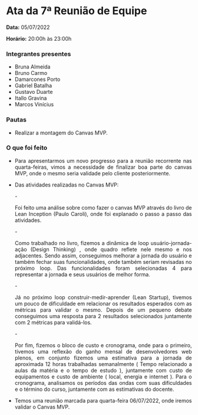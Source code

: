 # Ata da 7ª Reunião de Equipe

<p align="justify"><b>Data:</b> 05/07/2022</p>
<p align="justify"><b>Horário:</b> 20:00h às 23:00h</p>

### Integrantes presentes
- Bruna Almeida
- Bruno Carmo
- Damarcones Porto
- Gabriel Batalha
- Gustavo Duarte
- Itallo Gravina
- Marcos Vinícius



### Pautas
- <p align="justify">Realizar a montagem do Canvas MVP.</p>
 
 
### O que foi feito
- <p align="justify"> Para apresentarmos um novo progresso para a reunião recorrente nas quarta-feiras, vimos a necessidade de finalizar boa parte do canvas MVP, onde o mesmo seria validade pelo cliente posteriormente. </p>
- <p align="justify">Das atividades realizadas no Canvas MVP:</p>
   - <p align="justify">Foi feito uma análise sobre como fazer o canvas  MVP através do livro de Lean Inception (Paulo Caroli), onde foi explanado o passo a passo das atividades.</p>
   - <p align="justify">Como trabalhado no livro, fizemos a dinâmica de loop usuário-jornada-ação (Design Thinking) , onde quadro reflete nele mesmo e nos adjacentes. Sendo assim, conseguimos melhorar a jornada do usuário e também fechar suas funcionalidades, onde também seriam revisadas no próximo loop. Das funcionalidades foram selecionadas 4 para representar a jornada e seus usuários de melhor forma.</p>
   - <p align="justify">Já no próximo loop construir-medir-aprender (Lean Startup), tivemos um pouco de dificuldade em relacionar os resultados esperados com as métricas para validar o mesmo. Depois de um pequeno debate conseguimos uma resposta para 2 resultados selecionados juntamente com 2 métricas para validá-los.</p>
   - <p align="justify">Por fim, fizemos o bloco de custo e cronograma, onde para o primeiro, tivemos uma reflexão do ganho mensal de desenvolvedores web plenos, em conjunto fizemos uma estimativa para a jornada de aproximada 12 horas trabalhadas semanalmente ( Tempo relacionado a aulas da matéria e o tempo de estudo ), juntamente com custo de equipamentos e custo de ambiente ( local, energia e internet ). Para o cronograma, analisamos os períodos das ondas com suas dificuldades e o término do curso, juntamente com as estimativas do docente.</p>
 
- <p align="justify"> Temos uma reunião marcada para quarta-feira 06/07/2022, onde iremos validar o Canvas MVP.</p>


